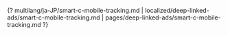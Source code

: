 {? multilang/ja-JP/smart-c-mobile-tracking.md | localized/deep-linked-ads/smart-c-mobile-tracking.md | pages/deep-linked-ads/smart-c-mobile-tracking.md ?}
